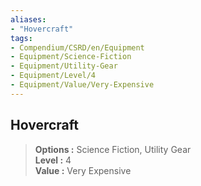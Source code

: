 ```yaml
---
aliases:
- "Hovercraft"
tags:
- Compendium/CSRD/en/Equipment
- Equipment/Science-Fiction
- Equipment/Utility-Gear
- Equipment/Level/4
- Equipment/Value/Very-Expensive
---
```


  
## Hovercraft  
  
>  
> **Options :** Science Fiction, Utility Gear  
> **Level :** 4  
> **Value :** Very Expensive